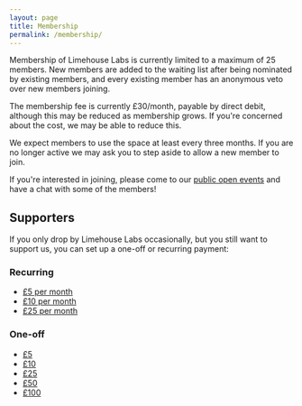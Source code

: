 ```yaml
---
layout: page
title: Membership
permalink: /membership/
---
```


Membership of Limehouse Labs is currently limited to a maximum of 25 members. New members are added to the waiting list after being nominated by existing members, and every existing member has an anonymous veto over new members joining.

The membership fee is currently £30/month, payable by direct debit, although this may be reduced as membership grows. If you're concerned about the cost, we may be able to reduce this.

We expect members to use the space at least every three months. If you are no longer active we may ask you to step aside to allow a new member to join.

If you're interested in joining, please come to our [public open events](/events) and have a chat with some of the members!

## Supporters

If you only drop by Limehouse Labs occasionally, but you still want to support us, you
can set up a one-off or recurring payment:

### Recurring

* <a href="https://pay.gocardless.com/AL00044ZR5G81H">£5 per month</a>
* <a href="https://pay.gocardless.com/AL00044ZR7XCVX">£10 per month</a>
* <a href="https://pay.gocardless.com/AL00044ZR8KZ9V">£25 per month</a>

### One-off

* <a href="https://pay.gocardless.com/AL00044ZQYQMS4">£5</a>
* <a href="https://pay.gocardless.com/AL00044ZR0X9GX">£10
* <a href="https://pay.gocardless.com/AL00044ZR2B6E3">£25</a>
* <a href="https://pay.gocardless.com/AL00044ZR3JVFP">£50</a>
* <a href="https://pay.gocardless.com/AL00044ZR4AWA0">£100</a>
